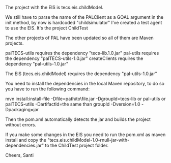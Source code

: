 The project with the EIS is tecs.eis.childModel.

We still have to parse the name of the PALClient as a GOAL argument in the init method, by now is hardcoded "childsimulator"
I've created a test agent to use the EIS. It's the project ChildTest

The other projects of PAL have been updated so all of them are Maven projects.

palTECS-utils requires the dependency "tecs-lib.1.0.jar"
pal-utils requires the dependency "palTECS-utils-1.0.jar"
createClients requires the dependency "pal-utils-1.0.jar"

The EIS (tecs.eis.childModel) requires the dependency "pal-utils-1.0.jar"

You need to install the dependencies in the local Maven repository, to do so you have to run the following command:

mvn install:install-file -Dfile=path\to\file.jar -DgroupId=tecs-lib or pal-utils or palTECS-utils 
-DartifactId=the same than groupId -Dversion=1.0 -Dpackaging=jar

Then the pom.xml automatically detects the jar and builds the project without errors.

If you make some changes in the EIS you need to run the pom.xml as maven install and copy the "tecs.eis.childModel-1.0-rnull-jar-with-dependencies.jar" to the ChildTest project folder.


Cheers,
Santi
